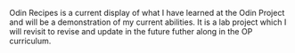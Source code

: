 Odin Recipes is a current display of what I have learned at the Odin Project and will be a demonstration of my current abilities. It is a lab project which I will revisit to revise and update in the future futher along in the OP curriculum.